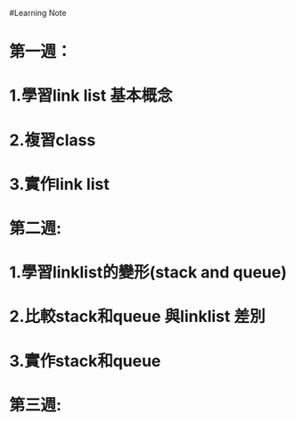 #Learning Note
# 第一週：
#        1.學習link list 基本概念
#        2.複習class
#        3.實作link list
#        
# 第二週:
#        1.學習linklist的變形(stack and queue)
#        2.比較stack和queue 與linklist 差別
#        3.實作stack和queue
# 第三週:

